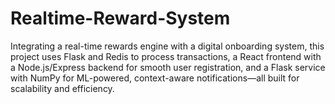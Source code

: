 # Realtime-Reward-System
Integrating a real-time rewards engine with a digital onboarding system, this project uses Flask and Redis to process transactions, a React frontend with a Node.js/Express backend for smooth user registration, and a Flask service with NumPy for ML-powered, context-aware notifications—all built for scalability and efficiency.
